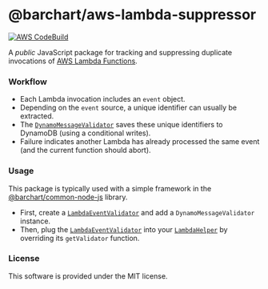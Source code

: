 # @barchart/aws-lambda-suppressor

[![AWS CodeBuild](https://codebuild.us-east-1.amazonaws.com/badges?uuid=eyJlbmNyeXB0ZWREYXRhIjoiQnhYblNFR25BSGFCbjUxZVBwWUhIQUFuSVJCcEkvN1BsYWlzUTZQZWhSM2F4RUsyN3pHZEpuQWZpTVAwd3RlRkpKMWQzQVU5RXYxb2hPaHloeGtGUEg4PSIsIml2UGFyYW1ldGVyU3BlYyI6ImdlTjU5Ujk5L1lyeXVLdTUiLCJtYXRlcmlhbFNldFNlcmlhbCI6MX0%3D&branch=master)](https://github.com/barchart/aws-lambda-suppressor)

A *public* JavaScript package for tracking and suppressing duplicate invocations of [AWS Lambda Functions](https://aws.amazon.com/lambda/).

### Workflow

* Each Lambda invocation includes an ```event``` object.
* Depending on the ```event``` source, a unique identifier can usually be extracted.
* The [```DynamoMessageValidator```](./lib/dynamo/DynamoMessageValidator.js) saves these unique identifiers to DynamoDB (using a conditional writes).
* Failure indicates another Lambda has already processed the same event (and the current function should abort).

### Usage

This package is typically used with a simple framework in the [@barchart/common-node-js](https://github.com/barchart/common-node-js) library.

* First, create a [```LambdaEventValidator```](https://github.com/barchart/common-node-js/blob/master/aws/lambda/validators/LambdaEventValidator.js) and add a ```DynamoMessageValidator``` instance.
* Then, plug the [```LambdaEventValidator```](https://github.com/barchart/common-node-js/blob/master/aws/lambda/validators/LambdaEventValidator.js) into your [```LambdaHelper```](https://github.com/barchart/common-node-js/blob/master/aws/lambda/LambdaHelper.js) by overriding its ```getValidator``` function.

### License

This software is provided under the MIT license.
